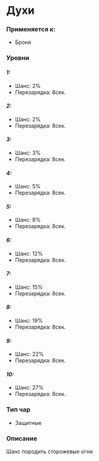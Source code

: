 # Духи

### Применяется к:

* Броня

### Уровни

#### _1:_&#x20;

* Шанс: 2%
* Перезарядка:  8сек.

#### _2:_

* Шанс: 2%
* Перезарядка:  8сек.&#x20;

#### _3:_&#x20;

* Шанс: 3%
* Перезарядка:  8сек.

#### _4:_

* Шанс: 5%
* Перезарядка:  8сек.&#x20;

#### _5:_&#x20;

* Шанс: 8%
* Перезарядка:  8сек.

#### _6:_

* Шанс: 12%
* Перезарядка:  8сек.&#x20;

#### _7:_&#x20;

* Шанс: 15%
* Перезарядка:  8сек.

#### _8:_

* Шанс: 19%
* Перезарядка:  8сек.

#### _9:_&#x20;

* Шанс: 22%
* Перезарядка:  8сек.

#### _10:_

* Шанс: 27%
* Перезарядка:  8сек.

### Тип чар

* Защитные

### Описание&#x20;

Шанс породить сторожевые огни
